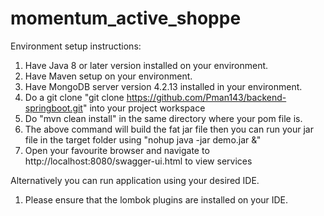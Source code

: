 # momentum_active_shoppe

Environment setup instructions:
1. Have Java 8 or later version installed on your environment.
2. Have Maven setup on your environment.
3. Have MongoDB server version 4.2.13 installed in your environment.
4. Do a git clone "git clone https://github.com/Pman143/backend-springboot.git" into your project workspace
5. Do "mvn clean install" in the same directory where your pom file is.
6. The above command will build the fat jar file then you can run your jar file in the target folder using "nohup java -jar demo.jar &"
3. Open your favourite browser and navigate to http://localhost:8080/swagger-ui.html to view services


Alternatively you can run application using your desired IDE.
1. Please ensure that the lombok plugins are installed on your IDE.